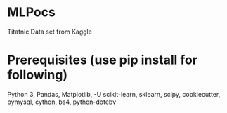 # MLPocs 
Titatnic Data set from Kaggle

# Prerequisites (use pip install for following)

Python 3,
Pandas,
Matplotlib,
-U scikit-learn,
sklearn,
scipy,
cookiecutter,
pymysql,
cython,
bs4,
python-dotebv
